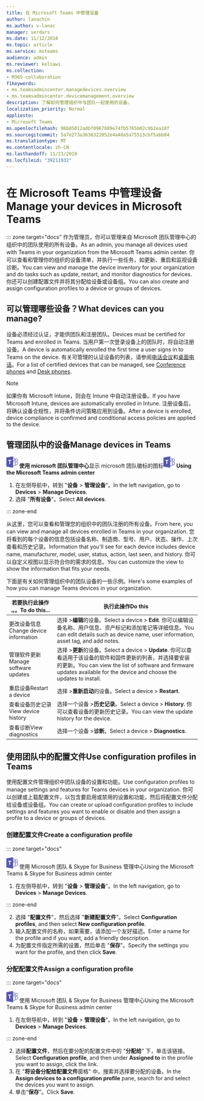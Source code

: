 ```yaml
---
title: 在 Microsoft Teams 中管理设备
author: lanachin
ms.author: v-lanac
manager: serdars
ms.date: 11/12/2018
ms.topic: article
ms.service: msteams
audience: admin
ms.reviewer: kelsawi
ms.collection:
- M365-collaboration
f1keywords:
- ms.teamsadmincenter.managedevices.overview
- ms.teamsadmincenter.devicemanagement.overview
description: 了解如何管理组织中与团队一起使用的设备。
localization_priority: Normal
appliesto:
- Microsoft Teams
ms.openlocfilehash: 06b85012adbf0967889e74fb5765b02c9b2ea18f
ms.sourcegitcommit: 5a7e273a3636322052e4a48a5a75513cbf5abb84
ms.translationtype: MT
ms.contentlocale: zh-CN
ms.lasthandoff: 11/23/2019
ms.locfileid: "39211932"
---
```

# <a name="manage-your-devices-in-microsoft-teams"></a><span data-ttu-id="81da4-103">在 Microsoft Teams 中管理设备</span><span class="sxs-lookup"><span data-stu-id="81da4-103">Manage your devices in Microsoft Teams</span></span>

::: zone target="docs"
<span data-ttu-id="81da4-104">作为管理员，你可以管理来自 Microsoft 团队管理中心的组织中的团队使用的所有设备。</span><span class="sxs-lookup"><span data-stu-id="81da4-104">As an admin, you manage all devices used with Teams in your organization from the Microsoft Teams admin center.</span></span> <span data-ttu-id="81da4-105">你可以查看和管理你的组织的设备清单，并执行一些任务，如更新、重启和监视设备诊断。</span><span class="sxs-lookup"><span data-stu-id="81da4-105">You can view and manage the device inventory for your organization and do tasks such as update, restart, and monitor diagnostics for devices.</span></span> <span data-ttu-id="81da4-106">你还可以创建配置文件并将其分配给设备或设备组。</span><span class="sxs-lookup"><span data-stu-id="81da4-106">You can also create and assign configuration profiles to a device or groups of devices.</span></span> 

## <a name="what-devices-can-you-manage"></a><span data-ttu-id="81da4-107">可以管理哪些设备？</span><span class="sxs-lookup"><span data-stu-id="81da4-107">What devices can you manage?</span></span>
<span data-ttu-id="81da4-108">设备必须经过认证，才能供团队和注册团队。</span><span class="sxs-lookup"><span data-stu-id="81da4-108">Devices must be certified for Teams and enrolled in Teams.</span></span> <span data-ttu-id="81da4-109">当用户第一次登录设备上的团队时，将自动注册设备。</span><span class="sxs-lookup"><span data-stu-id="81da4-109">A device is automatically enrolled the first time a user signs in to Teams on the device.</span></span> <span data-ttu-id="81da4-110">有关可管理的认证设备的列表，请参阅[电话会议](https://products.office.com/microsoft-teams/across-devices/devices/category?devicetype=16)和[桌面电话](https://products.office.com/microsoft-teams/across-devices/devices/category?devicetype=34)。</span><span class="sxs-lookup"><span data-stu-id="81da4-110">For a list of certified devices that can be managed, see [Conference phones](https://products.office.com/microsoft-teams/across-devices/devices/category?devicetype=16) and [Desk phones](https://products.office.com/microsoft-teams/across-devices/devices/category?devicetype=34).</span></span>

> [!NOTE]
> <span data-ttu-id="81da4-111">如果你有 Microsoft Intune，则会在 Intune 中自动注册设备。</span><span class="sxs-lookup"><span data-stu-id="81da4-111">If you have Microsoft Intune, devices are automatically enrolled in Intune.</span></span> <span data-ttu-id="81da4-112">注册设备后，将确认设备合规性，并将条件访问策略应用到设备。</span><span class="sxs-lookup"><span data-stu-id="81da4-112">After a device is enrolled, device compliance is confirmed and conditional access policies are applied to the device.</span></span> 

## <a name="manage-devices-in-teams"></a><span data-ttu-id="81da4-113">管理团队中的设备</span><span class="sxs-lookup"><span data-stu-id="81da4-113">Manage devices in Teams</span></span>

<span data-ttu-id="81da4-114">![](media/teams-logo-30x30.png) **使用 microsoft 团队管理中心**显示 microsoft 团队徽标的图标</span><span class="sxs-lookup"><span data-stu-id="81da4-114">![An icon showing the Microsoft Teams logo](media/teams-logo-30x30.png) **Using the Microsoft Teams admin center**</span></span>

1. <span data-ttu-id="81da4-115">在左侧导航中，转到 "**设备** > **管理设备**"。</span><span class="sxs-lookup"><span data-stu-id="81da4-115">In the left navigation, go to **Devices** > **Manage Devices**.</span></span>
2. <span data-ttu-id="81da4-116">选择 "**所有设备**"。</span><span class="sxs-lookup"><span data-stu-id="81da4-116">Select **All devices**.</span></span>  

::: zone-end

 <span data-ttu-id="81da4-117">从这里，您可以查看和管理您的组织中的团队注册的所有设备。</span><span class="sxs-lookup"><span data-stu-id="81da4-117">From here, you can view and manage all devices enrolled in Teams in your organization.</span></span> <span data-ttu-id="81da4-118">您将看到的每个设备的信息包括设备名称、制造商、型号、用户、状态、操作、上次查看和历史记录。</span><span class="sxs-lookup"><span data-stu-id="81da4-118">Information that you'll see for each device includes device name, manufacturer, model, user, status, action, last seen, and history.</span></span> <span data-ttu-id="81da4-119">你可以自定义视图以显示符合你的需求的信息。</span><span class="sxs-lookup"><span data-stu-id="81da4-119">You can customize the view to show the information that fits your needs.</span></span>

 <span data-ttu-id="81da4-120">下面是有关如何管理组织中的团队设备的一些示例。</span><span class="sxs-lookup"><span data-stu-id="81da4-120">Here's some examples of how you can manage Teams devices in your organization.</span></span>  
    
|<span data-ttu-id="81da4-121">若要执行此操作 .。。</span><span class="sxs-lookup"><span data-stu-id="81da4-121">To do this...</span></span>  |<span data-ttu-id="81da4-122">执行此操作</span><span class="sxs-lookup"><span data-stu-id="81da4-122">Do this</span></span> |
|---------|---------|
|<span data-ttu-id="81da4-123">更改设备信息</span><span class="sxs-lookup"><span data-stu-id="81da4-123">Change device information</span></span>   | <span data-ttu-id="81da4-124">选择 >**编辑**的设备。</span><span class="sxs-lookup"><span data-stu-id="81da4-124">Select a device > **Edit**.</span></span> <span data-ttu-id="81da4-125">你可以编辑设备名称、用户信息、资产标记和添加笔记等详细信息。</span><span class="sxs-lookup"><span data-stu-id="81da4-125">You can edit details such as device name, user information, asset tag, and add notes.</span></span>     |
|<span data-ttu-id="81da4-126">管理软件更新</span><span class="sxs-lookup"><span data-stu-id="81da4-126">Manage software updates</span></span>   |<span data-ttu-id="81da4-127">选择 >**更新**的设备。</span><span class="sxs-lookup"><span data-stu-id="81da4-127">Select a device > **Update**.</span></span> <span data-ttu-id="81da4-128">你可以查看适用于该设备的软件和固件更新的列表，并选择要安装的更新。</span><span class="sxs-lookup"><span data-stu-id="81da4-128">You can view the list of software and firmware updates available for the device and choose the updates to install.</span></span>    |
|<span data-ttu-id="81da4-129">重启设备</span><span class="sxs-lookup"><span data-stu-id="81da4-129">Restart a device</span></span>   |<span data-ttu-id="81da4-130">选择 >**重新启动**的设备。</span><span class="sxs-lookup"><span data-stu-id="81da4-130">Select a device > **Restart**.</span></span>          |
|<span data-ttu-id="81da4-131">查看设备历史记录</span><span class="sxs-lookup"><span data-stu-id="81da4-131">View device history</span></span>  | <span data-ttu-id="81da4-132">选择一个设备 >**历史记录**。</span><span class="sxs-lookup"><span data-stu-id="81da4-132">Select a device > **History**.</span></span> <span data-ttu-id="81da4-133">你可以查看设备的更新历史记录。</span><span class="sxs-lookup"><span data-stu-id="81da4-133">You can view the update history for the device.</span></span>     |
|<span data-ttu-id="81da4-134">查看诊断</span><span class="sxs-lookup"><span data-stu-id="81da4-134">View diagnostics</span></span>  | <span data-ttu-id="81da4-135">选择一个设备 >**诊断**。</span><span class="sxs-lookup"><span data-stu-id="81da4-135">Select a device > **Diagnostics**.</span></span>        |

## <a name="use-configuration-profiles-in-teams"></a><span data-ttu-id="81da4-136">使用团队中的配置文件</span><span class="sxs-lookup"><span data-stu-id="81da4-136">Use configuration profiles in Teams</span></span>

<span data-ttu-id="81da4-137">使用配置文件管理组织中团队设备的设置和功能。</span><span class="sxs-lookup"><span data-stu-id="81da4-137">Use configuration profiles to manage settings and features for Teams devices in your organization.</span></span> <span data-ttu-id="81da4-138">你可以创建或上载配置文件，以包含要启用或禁用的设置和功能，然后将配置文件分配给设备或设备组。</span><span class="sxs-lookup"><span data-stu-id="81da4-138">You can create or upload configuration profiles to include settings and features you want to enable or disable and then assign a profile to a device or groups of devices.</span></span> 

### <a name="create-a-configuration-profile"></a><span data-ttu-id="81da4-139">创建配置文件</span><span class="sxs-lookup"><span data-stu-id="81da4-139">Create a configuration profile</span></span>

::: zone target="docs"

![显示 Microsoft 团队徽标的图标](media/teams-logo-30x30.png) <span data-ttu-id="81da4-141">使用 Microsoft 团队 & Skype for Business 管理中心</span><span class="sxs-lookup"><span data-stu-id="81da4-141">Using the Microsoft Teams & Skype for Business admin center</span></span>

1. <span data-ttu-id="81da4-142">在左侧导航中，转到 "**设备** > **管理设备**"。</span><span class="sxs-lookup"><span data-stu-id="81da4-142">In the left navigation, go to **Devices** > **Manage Devices**.</span></span>

::: zone-end

2. <span data-ttu-id="81da4-143">选择 "**配置文件**"，然后选择 "**新建配置文件**"。</span><span class="sxs-lookup"><span data-stu-id="81da4-143">Select **Configuration profiles**, and then select **New configuration profile**.</span></span>
3. <span data-ttu-id="81da4-144">输入配置文件的名称，如果需要，请添加一个友好描述。</span><span class="sxs-lookup"><span data-stu-id="81da4-144">Enter a name for the profile and if you want, add a friendly description.</span></span>
4. <span data-ttu-id="81da4-145">为配置文件指定所需的设置，然后单击 "**保存**"。</span><span class="sxs-lookup"><span data-stu-id="81da4-145">Specify the settings you want for the profile, and then click **Save**.</span></span>

### <a name="assign-a-configuration-profile"></a><span data-ttu-id="81da4-146">分配配置文件</span><span class="sxs-lookup"><span data-stu-id="81da4-146">Assign a configuration profile</span></span>

::: zone target="docs"

![显示 Microsoft 团队徽标的图标](media/teams-logo-30x30.png) <span data-ttu-id="81da4-148">使用 Microsoft 团队 & Skype for Business 管理中心</span><span class="sxs-lookup"><span data-stu-id="81da4-148">Using the Microsoft Teams & Skype for Business admin center</span></span>

1. <span data-ttu-id="81da4-149">在左侧导航中，转到 "**设备** > **管理设备**"。</span><span class="sxs-lookup"><span data-stu-id="81da4-149">In the left navigation, go to **Devices** > **Manage Devices**.</span></span>

::: zone-end

2. <span data-ttu-id="81da4-150">选择**配置文件**，然后在要分配的配置文件中的 "**分配给**" 下，单击该链接。</span><span class="sxs-lookup"><span data-stu-id="81da4-150">Select **Configuration profile**, and then under **Assigned to** in the profile you want to assign, click the link.</span></span>  
3. <span data-ttu-id="81da4-151">在 "**将设备分配给配置文件**窗格" 中，搜索并选择要分配的设备。</span><span class="sxs-lookup"><span data-stu-id="81da4-151">In the **Assign devices to a configuration profile** pane, search for and select the devices you want to assign.</span></span>
4. <span data-ttu-id="81da4-152">单击“**保存**”。</span><span class="sxs-lookup"><span data-stu-id="81da4-152">Click **Save**.</span></span>
